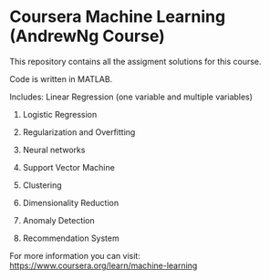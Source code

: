 # Coursera Machine Learning (AndrewNg Course)
This repository contains all the assigment solutions for this course.

Code is written in MATLAB.

Includes:
Linear Regression (one variable and multiple variables)

1) Logistic Regression

2) Regularization and Overfitting

3) Neural networks

4) Support Vector Machine

5) Clustering

6) Dimensionality Reduction

7) Anomaly Detection

8) Recommendation System

For more information you can visit: https://www.coursera.org/learn/machine-learning
